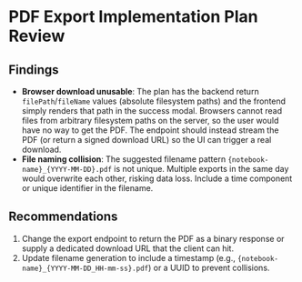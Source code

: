 # PDF Export Implementation Plan Review

## Findings
- **Browser download unusable**: The plan has the backend return `filePath`/`fileName` values (absolute filesystem paths) and the frontend simply renders that path in the success modal. Browsers cannot read files from arbitrary filesystem paths on the server, so the user would have no way to get the PDF. The endpoint should instead stream the PDF (or return a signed download URL) so the UI can trigger a real download.
- **File naming collision**: The suggested filename pattern `{notebook-name}_{YYYY-MM-DD}.pdf` is not unique. Multiple exports in the same day would overwrite each other, risking data loss. Include a time component or unique identifier in the filename.

## Recommendations
1. Change the export endpoint to return the PDF as a binary response or supply a dedicated download URL that the client can hit.
2. Update filename generation to include a timestamp (e.g., `{notebook-name}_{YYYY-MM-DD_HH-mm-ss}.pdf`) or a UUID to prevent collisions.

